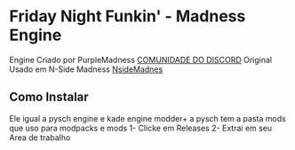 # Friday Night Funkin' - Madness Engine
Engine Criado por PurpleMadness [COMUNIDADE DO DISCORD](https://discord.gg/dt42PJx)
Original Usado em N-Side Madness [NsideMadnes](https://gamebanana.com/mods/457564)

## Como Instalar
Ele igual a pysch engine e kade engine modder+ a pysch tem a pasta mods que uso para modpacks e mods
1- Clicke em Releases
2- Extrai em seu Area de trabalho

